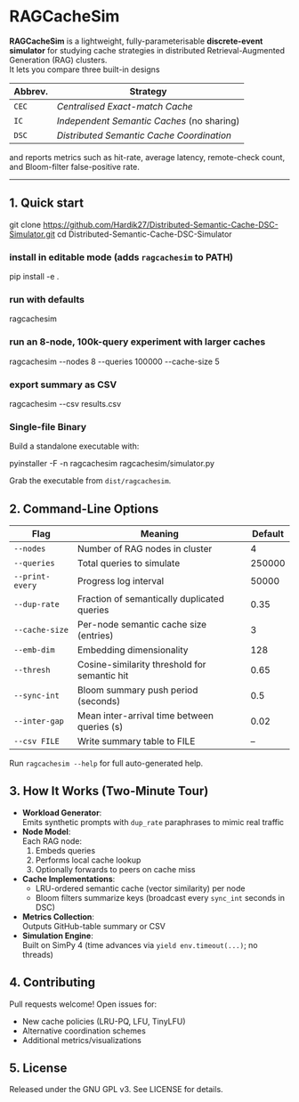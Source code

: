 # RAGCacheSim

**RAGCacheSim** is a lightweight, fully-parameterisable **discrete-event simulator** for studying cache strategies in distributed Retrieval-Augmented Generation (RAG) clusters.  
It lets you compare three built-in designs

| Abbrev. | Strategy                                    |
|---------|---------------------------------------------|
| `CEC`   | *Centralised Exact-match Cache*             |
| `IC`    | *Independent Semantic Caches* (no sharing) |
| `DSC`   | *Distributed Semantic Cache Coordination*   |

and reports metrics such as hit-rate, average latency, remote-check count, and Bloom-filter false-positive rate.

---

## 1. Quick start

git clone https://github.com/Hardik27/Distributed-Semantic-Cache-DSC-Simulator.git
cd Distributed-Semantic-Cache-DSC-Simulator

### install in editable mode (adds `ragcachesim` to PATH)
pip install -e .

### run with defaults
ragcachesim

### run an 8-node, 100k-query experiment with larger caches
ragcachesim --nodes 8 --queries 100000 --cache-size 5

### export summary as CSV
ragcachesim --csv results.csv

### Single-file Binary
Build a standalone executable with:

pyinstaller -F -n ragcachesim ragcachesim/simulator.py

Grab the executable from `dist/ragcachesim`.

## 2. Command-Line Options

| Flag           | Meaning                                      | Default     |
|----------------|----------------------------------------------|-------------|
| `--nodes`      | Number of RAG nodes in cluster               | 4           |
| `--queries`    | Total queries to simulate                    | 250000      |
| `--print-every`| Progress log interval                        | 50000       |
| `--dup-rate`   | Fraction of semantically duplicated queries  | 0.35        |
| `--cache-size` | Per-node semantic cache size (entries)       | 3           |
| `--emb-dim`    | Embedding dimensionality                     | 128         |
| `--thresh`     | Cosine-similarity threshold for semantic hit | 0.65        |
| `--sync-int`   | Bloom summary push period (seconds)          | 0.5         |
| `--inter-gap`  | Mean inter-arrival time between queries (s)  | 0.02        |
| `--csv FILE`   | Write summary table to FILE                  | –           |

Run `ragcachesim --help` for full auto-generated help.

## 3. How It Works (Two-Minute Tour)

- **Workload Generator**:  
  Emits synthetic prompts with `dup_rate` paraphrases to mimic real traffic
- **Node Model**:  
  Each RAG node:
  1. Embeds queries
  2. Performs local cache lookup
  3. Optionally forwards to peers on cache miss
- **Cache Implementations**:
  - LRU-ordered semantic cache (vector similarity) per node
  - Bloom filters summarize keys (broadcast every `sync_int` seconds in DSC)
- **Metrics Collection**:  
  Outputs GitHub-table summary or CSV
- **Simulation Engine**:  
  Built on SimPy 4 (time advances via `yield env.timeout(...)`; no threads)

## 4. Contributing

Pull requests welcome! Open issues for:
- New cache policies (LRU-PQ, LFU, TinyLFU)
- Alternative coordination schemes
- Additional metrics/visualizations


## 5. License
Released under the GNU GPL v3. See LICENSE for details.